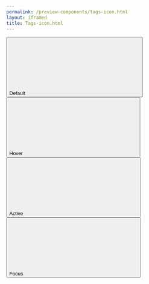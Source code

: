 ```yaml
--- 
permalink: /preview-components/tags-icon.html
layout: iframed 
title: Tags-icon.html
---
```

<div class="container py-8">
    <button class="tag tag-icon">Default
        <svg class="icon-svg" focusable="false" aria-hidden="true"><use xlink:href="#close-circle"></use></svg>
    </button><button class="tag tag-icon tag-hover">Hover
        <svg class="icon-svg" focusable="false" aria-hidden="true"><use xlink:href="#close-circle"></use></svg>
    </button><button class="tag tag-icon tag-active">Active
        <svg class="icon-svg" focusable="false" aria-hidden="true"><use xlink:href="#close-circle"></use></svg>
    </button><button class="tag tag-icon focus">Focus
        <svg class="icon-svg" focusable="false" aria-hidden="true"><use xlink:href="#close-circle"></use></svg>
    </button>
</div>